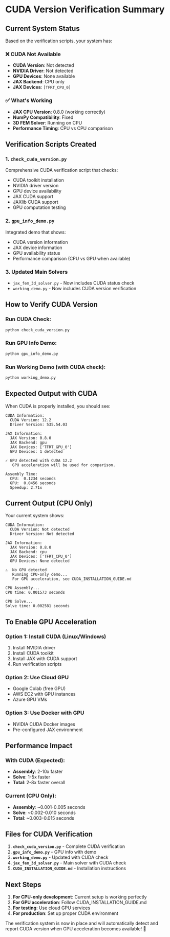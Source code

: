 # CUDA Version Verification Summary

## Current System Status

Based on the verification scripts, your system has:

### ❌ **CUDA Not Available**
- **CUDA Version**: Not detected
- **NVIDIA Driver**: Not detected  
- **GPU Devices**: None available
- **JAX Backend**: CPU only
- **JAX Devices**: `[TFRT_CPU_0]`

### ✅ **What's Working**
- **JAX CPU Version**: 0.8.0 (working correctly)
- **NumPy Compatibility**: Fixed
- **3D FEM Solver**: Running on CPU
- **Performance Timing**: CPU vs CPU comparison

## Verification Scripts Created

### 1. **`check_cuda_version.py`**
Comprehensive CUDA verification script that checks:
- CUDA toolkit installation
- NVIDIA driver version
- GPU device availability
- JAX CUDA support
- JAXlib CUDA support
- GPU computation testing

### 2. **`gpu_info_demo.py`**
Integrated demo that shows:
- CUDA version information
- JAX device information
- GPU availability status
- Performance comparison (CPU vs GPU when available)

### 3. **Updated Main Solvers**
- `jax_fem_3d_solver.py` - Now includes CUDA status check
- `working_demo.py` - Now includes CUDA version verification

## How to Verify CUDA Version

### **Run CUDA Check:**
```bash
python check_cuda_version.py
```

### **Run GPU Info Demo:**
```bash
python gpu_info_demo.py
```

### **Run Working Demo (with CUDA check):**
```bash
python working_demo.py
```

## Expected Output with CUDA

When CUDA is properly installed, you should see:
```
CUDA Information:
  CUDA Version: 12.2
  Driver Version: 535.54.03

JAX Information:
  JAX Version: 0.8.0
  JAX Backend: gpu
  JAX Devices: ['TFRT_GPU_0']
  GPU Devices: 1 detected

✓ GPU detected with CUDA 12.2
   GPU acceleration will be used for comparison.

Assembly Time:
  CPU:  0.1234 seconds
  GPU:  0.0456 seconds
  Speedup: 2.71x
```

## Current Output (CPU Only)

Your current system shows:
```
CUDA Information:
  CUDA Version: Not detected
  Driver Version: Not detected

JAX Information:
  JAX Version: 0.8.0
  JAX Backend: cpu
  JAX Devices: ['TFRT_CPU_0']
  GPU Devices: None detected

⚠️  No GPU detected
   Running CPU-only demo...
   For GPU acceleration, see CUDA_INSTALLATION_GUIDE.md

CPU Assembly...
CPU time: 0.001573 seconds

CPU Solve...
Solve time: 0.002581 seconds
```

## To Enable GPU Acceleration

### **Option 1: Install CUDA (Linux/Windows)**
1. Install NVIDIA driver
2. Install CUDA toolkit
3. Install JAX with CUDA support
4. Run verification scripts

### **Option 2: Use Cloud GPU**
- Google Colab (free GPU)
- AWS EC2 with GPU instances
- Azure GPU VMs

### **Option 3: Use Docker with GPU**
- NVIDIA CUDA Docker images
- Pre-configured JAX environment

## Performance Impact

### **With CUDA (Expected):**
- **Assembly**: 2-10x faster
- **Solve**: 1-5x faster  
- **Total**: 2-8x faster overall

### **Current (CPU Only):**
- **Assembly**: ~0.001-0.005 seconds
- **Solve**: ~0.002-0.010 seconds
- **Total**: ~0.003-0.015 seconds

## Files for CUDA Verification

1. **`check_cuda_version.py`** - Complete CUDA verification
2. **`gpu_info_demo.py`** - GPU info with demo
3. **`working_demo.py`** - Updated with CUDA check
4. **`jax_fem_3d_solver.py`** - Main solver with CUDA check
5. **`CUDA_INSTALLATION_GUIDE.md`** - Installation instructions

## Next Steps

1. **For CPU-only development**: Current setup is working perfectly
2. **For GPU acceleration**: Follow CUDA_INSTALLATION_GUIDE.md
3. **For testing**: Use cloud GPU services
4. **For production**: Set up proper CUDA environment

The verification system is now in place and will automatically detect and report CUDA version when GPU acceleration becomes available! 🚀

